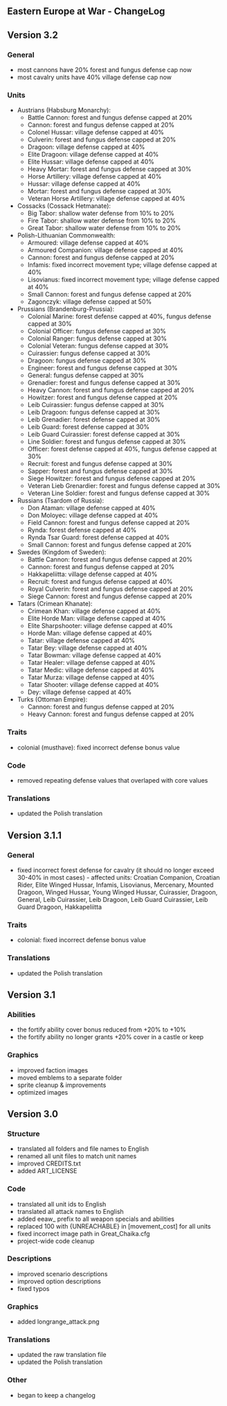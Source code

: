 Eastern Europe at War - ChangeLog
------------------------

## Version 3.2
 ### General
   * most cannons have 20% forest and fungus defense cap now
   * most cavalry units have 40% village defense cap now
 ### Units
   * Austrians (Habsburg Monarchy):
     * Battle Cannon: forest and fungus defense capped at 20%
     * Cannon: forest and fungus defense capped at 20%
     * Colonel Hussar: village defense capped at 40%
     * Culverin: forest and fungus defense capped at 20%
     * Dragoon: village defense capped at 40%
     * Elite Dragoon: village defense capped at 40%
     * Elite Hussar: village defense capped at 40%
     * Heavy Mortar: forest and fungus defense capped at 30%
     * Horse Artillery: village defense capped at 40%
     * Hussar: village defense capped at 40%
     * Mortar: forest and fungus defense capped at 30%
     * Veteran Horse Artillery: village defense capped at 40%
   * Cossacks (Cossack Hetmanate):
     * Big Tabor: shallow water defense from 10% to 20%
     * Fire Tabor: shallow water defense from 10% to 20%
     * Great Tabor: shallow water defense from 10% to 20%
   * Polish-Lithuanian Commonwealth:
     * Armoured: village defense capped at 40%
     * Armoured Companion: village defense capped at 40%
     * Cannon: forest and fungus defense capped at 20%
     * Infamis: fixed incorrect movement type; village defense capped at 40%
     * Lisovianus: fixed incorrect movement type; village defense capped at 40%
     * Small Cannon: forest and fungus defense capped at 20%
     * Zagonczyk: village defense capped at 50%
   * Prussians (Brandenburg-Prussia):
     * Colonial Marine: forest defense capped at 40%, fungus defense capped at 30%
     * Colonial Officer: fungus defense capped at 30%
     * Colonial Ranger: fungus defense capped at 30%
     * Colonial Veteran: fungus defense capped at 30%
     * Cuirassier: fungus defense capped at 30%
     * Dragoon: fungus defense capped at 30%
     * Engineer: forest and fungus defense capped at 30%
     * General: fungus defense capped at 30%
     * Grenadier: forest and fungus defense capped at 30%
     * Heavy Cannon: forest and fungus defense capped at 20%
     * Howitzer: forest and fungus defense capped at 20%
     * Leib Cuirassier: fungus defense capped at 30%
     * Leib Dragoon: fungus defense capped at 30%
     * Leib Grenadier: forest defense capped at 30%
     * Leib Guard: forest defense capped at 30%
     * Leib Guard Cuirassier: forest defense capped at 30%
     * Line Soldier: forest and fungus defense capped at 30%
     * Officer: forest defense capped at 40%, fungus defense capped at 30%
     * Recruit: forest and fungus defense capped at 30%
     * Sapper: forest and fungus defense capped at 30%
     * Siege Howitzer: forest and fungus defense capped at 20%
     * Veteran Lieb Grenardier: forest and fungus defense capped at 30%
     * Veteran Line Soldier: forest and fungus defense capped at 30%
   * Russians (Tsardom of Russia):
     * Don Ataman: village defense capped at 40%
     * Don Moloyec: village defense capped at 40%
     * Field Cannon: forest and fungus defense capped at 20%
     * Rynda: forest defense capped at 40%
     * Rynda Tsar Guard: forest defense capped at 40%
     * Small Cannon: forest and fungus defense capped at 20%
   * Swedes (Kingdom of Sweden):
     * Battle Cannon: forest and fungus defense capped at 20%
     * Cannon: forest and fungus defense capped at 20%
     * Hakkapeliitta: village defense capped at 40%
     * Recruit: forest and fungus defense capped at 40%
     * Royal Culverin: forest and fungus defense capped at 20%
     * Siege Cannon: forest and fungus defense capped at 20%
   * Tatars (Crimean Khanate):
     * Crimean Khan: village defense capped at 40%
     * Elite Horde Man: village defense capped at 40%
     * Elite Sharpshooter: village defense capped at 40%
     * Horde Man: village defense capped at 40%
     * Tatar: village defense capped at 40%
     * Tatar Bey: village defense capped at 40%
     * Tatar Bowman: village defense capped at 40%
     * Tatar Healer: village defense capped at 40%
     * Tatar Medic: village defense capped at 40%
     * Tatar Murza: village defense capped at 40%
     * Tatar Shooter: village defense capped at 40%
     * Dey: village defense capped at 40%   
   * Turks (Ottoman Empire):
     * Cannon: forest and fungus defense capped at 20%   
     * Heavy Cannon: forest and fungus defense capped at 20%   
 ### Traits
   * colonial (musthave): fixed incorrect defense bonus value
 ### Code
   * removed repeating defense values that overlaped with core values
 ### Translations
   * updated the Polish translation

## Version 3.1.1
 ### General
   * fixed incorrect forest defense for cavalry (it should no longer exceed 30-40% in most cases) - affected units: Croatian Companion, Croatian Rider, Elite Winged Hussar, Infamis, Lisovianus, Mercenary, Mounted Dragoon, Winged Hussar, Young Winged Hussar, Cuirassier, Dragoon, General, Leib Cuirassier, Leib Dragoon, Leib Guard Cuirassier, Leib Guard Dragoon, Hakkapeliitta
 ### Traits
   * colonial: fixed incorrect defense bonus value
 ### Translations
   * updated the Polish translation

## Version 3.1
 ### Abilities
   * the fortify ability cover bonus reduced from +20% to +10%
   * the fortify ability no longer grants +20% cover in a castle or keep
 ### Graphics
   * improved faction images
   * moved emblems to a separate folder
   * sprite cleanup & improvements
   * optimized images

## Version 3.0
 ### Structure
   * translated all folders and file names to English
   * renamed all unit files to match unit names
   * improved CREDITS.txt
   * added ART_LICENSE
 ### Code
   * translated all unit ids to English
   * translated all attack names to English
   * added eeaw_ prefix to all weapon specials and abilities
   * replaced 100 with {UNREACHABLE} in [movement_cost] for all units
   * fixed incorrect image path in Great_Chaika.cfg
   * project-wide code cleanup
 ### Descriptions
   * improved scenario descriptions
   * improved option descriptions
   * fixed typos
 ### Graphics
   * added longrange_attack.png
 ### Translations
   * updated the raw translation file
   * updated the Polish translation
 ### Other
   * began to keep a changelog